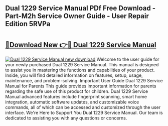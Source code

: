 ## Dual 1229 Service Manual PDf Free Download - Part-M2h Service Owner Guide - User Repair Edition 5RVPa

# <h2><a href="http://bc17130.oget.top/?id=Dual+1229+Service+Manual">🔗Download New 👉🔴 Dual 1229 Service Manual</a></h2>

[![Dual 1229 Service Manual new download](https://i.imgur.com/5g1atiW.png)](http://bc17130.oget.top/?id=Dual+1229+Service+Manual)
Welcome to the user guide for your newly purchased Dual 1229 Service Manual. This manual is designed to assist you in mastering the functions and capabilities of your product. Inside, you will find detailed information on features, setup, usage, maintenance, and problem-solving. Important User Guide Dual 1229 Service Manual for Parents This guide provides important information for parents regarding the safe use of this product for children. Dual 1229 Service Manual advanced features include fingerprint scanning, smart home integration, automatic software updates, and customizable voice commands, all of which can be accessed and customized through the user interface. We're Here to Support You Dual 1229 Service Manual. Our team is dedicated to assisting you with any questions or concerns.
